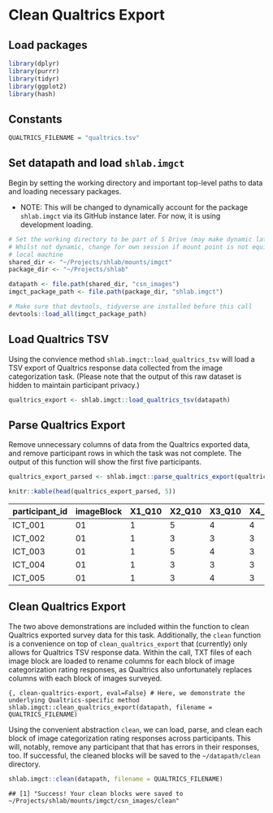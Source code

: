 Clean Qualtrics Export
======================

Load packages
-------------

``` r
library(dplyr)
library(purrr)
library(tidyr)
library(ggplot2)
library(hash)
```

Constants
---------

``` r
QUALTRICS_FILENAME = "qualtrics.tsv"
```

Set datapath and load `shlab.imgct`
-----------------------------------

Begin by setting the working directory and important top-level paths to
data and loading necessary packages.

-   NOTE: This will be changed to dynamically account for the package
    `shlab.imgct` via its GitHub instance later. For now, it is using
    development loading.

``` r
# Set the working directory to be part of S Drive (may make dynamic later?)
# Whilst not dynamic, change for own session if mount point is not equivalent on
# local machine
shared_dir <- "~/Projects/shlab/mounts/imgct"
package_dir <- "~/Projects/shlab"

datapath <- file.path(shared_dir, "csn_images")
imgct_package_path <- file.path(package_dir, "shlab.imgct")

# Make sure that devtools, tidyverse are installed before this call
devtools::load_all(imgct_package_path)
```

Load Qualtrics TSV
------------------

Using the convience method `shlab.imgct::load_qualtrics_tsv` will load a
TSV export of Qualtrics response data collected from the image
categorization task. (Please note that the output of this raw dataset is
hidden to maintain participant privacy.)

``` r
qualtrics_export <- shlab.imgct::load_qualtrics_tsv(datapath)
```

Parse Qualtrics Export
----------------------

Remove unnecessary columns of data from the Qualtrics exported data, and
remove participant rows in which the task was not complete. The output
of this function will show the first five participants.

``` r
qualtrics_export_parsed <- shlab.imgct::parse_qualtrics_export(qualtrics_export)

knitr::kable(head(qualtrics_export_parsed, 5))
```

| participant\_id | imageBlock | X1\_Q10 | X2\_Q10 | X3\_Q10 | X4\_Q10 | X5\_Q10 | X6\_Q10 | X7\_Q10 | X8\_Q10 | X9\_Q10 | X10\_Q10 | X11\_Q10 | X12\_Q10 | X13\_Q10 | X14\_Q10 | X15\_Q10 | X16\_Q10 | X17\_Q10 | X18\_Q10 | X19\_Q10 | X20\_Q10 | X21\_Q10 | X22\_Q10 | X23\_Q10 | X24\_Q10 | X25\_Q10 | X26\_Q10 | X27\_Q10 | X28\_Q10 | X29\_Q10 | X30\_Q10 | X31\_Q10 | X32\_Q10 | X33\_Q10 | X34\_Q10 | X35\_Q10 | X36\_Q10 | X37\_Q10 | X38\_Q10 | X39\_Q10 | X40\_Q10 | X41\_Q10 | X42\_Q10 | X43\_Q10 | X44\_Q10 | X45\_Q10 | X46\_Q10 | X47\_Q10 | X48\_Q10 | X49\_Q10 | X50\_Q10 | X51\_Q10 | X52\_Q10 | X53\_Q10 | X54\_Q10 | X55\_Q10 | X56\_Q10 | X57\_Q10 | X58\_Q10 | X59\_Q10 | X60\_Q10 | X61\_Q10 | X62\_Q10 | X63\_Q10 | X64\_Q10 | X65\_Q10 | X66\_Q10 | X67\_Q10 | X68\_Q10 | X69\_Q10 | X70\_Q10 | X71\_Q10 | X72\_Q10 | X73\_Q10 | X74\_Q10 | X75\_Q10 | X76\_Q10 | X77\_Q10 | X78\_Q10 | X79\_Q10 | X80\_Q10 | X81\_Q10 | X82\_Q10 | X83\_Q10 | X84\_Q10 | X85\_Q10 | X86\_Q10 | X87\_Q10 | X88\_Q10 | X89\_Q10 | X90\_Q10 | X91\_Q10 | X92\_Q10 | X93\_Q10 | X94\_Q10 | X95\_Q10 | X96\_Q10 | X97\_Q10 | X98\_Q10 | X99\_Q10 | X100\_Q10 | X101\_Q10 | X102\_Q10 | X103\_Q10 | X104\_Q10 | X105\_Q10 | X106\_Q10 | X107\_Q10 | X108\_Q10 | X109\_Q10 | X110\_Q10 | X111\_Q10 | X112\_Q10 | X113\_Q10 | X114\_Q10 | X115\_Q10 | X116\_Q10 | X117\_Q10 | X118\_Q10 | X119\_Q10 | X120\_Q10 | X121\_Q10 | X122\_Q10 | X123\_Q10 | X124\_Q10 | X125\_Q10 | X126\_Q10 | X127\_Q10 | X128\_Q10 | X129\_Q10 | X130\_Q10 | X131\_Q10 | X132\_Q10 | X133\_Q10 | X134\_Q10 | X135\_Q10 | X136\_Q10 | X137\_Q10 | X138\_Q10 | X139\_Q10 | X140\_Q10 | X141\_Q10 | X142\_Q10 | X143\_Q10 | X144\_Q10 | X145\_Q10 | X146\_Q10 | X147\_Q10 | X148\_Q10 | X149\_Q10 | X150\_Q10 | X151\_Q10 | X152\_Q10 | X153\_Q10 | X154\_Q10 | X155\_Q10 | X156\_Q10 | X157\_Q10 | X158\_Q10 | X159\_Q10 | X160\_Q10 | X161\_Q10 | X162\_Q10 | X163\_Q10 | X164\_Q10 | X165\_Q10 | X166\_Q10 | X167\_Q10 | X168\_Q10 | X169\_Q10 | X170\_Q10 | X171\_Q10 | X172\_Q10 | X173\_Q10 | X174\_Q10 | X175\_Q10 | X176\_Q10 | X177\_Q10 | X178\_Q10 | X179\_Q10 | X180\_Q10 | X181\_Q10 | X182\_Q10 | X183\_Q10 | X184\_Q10 | X185\_Q10 | X186\_Q10 | X187\_Q10 | X188\_Q10 | X189\_Q10 | X190\_Q10 | X191\_Q10 | X192\_Q10 | X193\_Q10 | X194\_Q10 | X195\_Q10 | X196\_Q10 | X197\_Q10 | X198\_Q10 | X199\_Q10 | X200\_Q10 | X201\_Q10 | X202\_Q10 | X203\_Q10 | X204\_Q10 | X205\_Q10 |
|:----------------|:-----------|:--------|:--------|:--------|:--------|:--------|:--------|:--------|:--------|:--------|:---------|:---------|:---------|:---------|:---------|:---------|:---------|:---------|:---------|:---------|:---------|:---------|:---------|:---------|:---------|:---------|:---------|:---------|:---------|:---------|:---------|:---------|:---------|:---------|:---------|:---------|:---------|:---------|:---------|:---------|:---------|:---------|:---------|:---------|:---------|:---------|:---------|:---------|:---------|:---------|:---------|:---------|:---------|:---------|:---------|:---------|:---------|:---------|:---------|:---------|:---------|:---------|:---------|:---------|:---------|:---------|:---------|:---------|:---------|:---------|:---------|:---------|:---------|:---------|:---------|:---------|:---------|:---------|:---------|:---------|:---------|:---------|:---------|:---------|:---------|:---------|:---------|:---------|:---------|:---------|:---------|:---------|:---------|:---------|:---------|:---------|:---------|:---------|:---------|:---------|:----------|:----------|:----------|:----------|:----------|:----------|:----------|:----------|:----------|:----------|:----------|:----------|:----------|:----------|:----------|:----------|:----------|:----------|:----------|:----------|:----------|:----------|:----------|:----------|:----------|:----------|:----------|:----------|:----------|:----------|:----------|:----------|:----------|:----------|:----------|:----------|:----------|:----------|:----------|:----------|:----------|:----------|:----------|:----------|:----------|:----------|:----------|:----------|:----------|:----------|:----------|:----------|:----------|:----------|:----------|:----------|:----------|:----------|:----------|:----------|:----------|:----------|:----------|:----------|:----------|:----------|:----------|:----------|:----------|:----------|:----------|:----------|:----------|:----------|:----------|:----------|:----------|:----------|:----------|:----------|:----------|:----------|:----------|:----------|:----------|:----------|:----------|:----------|:----------|:----------|:----------|:----------|:----------|:----------|:----------|:----------|:----------|:----------|:----------|:----------|:----------|:----------|:----------|:----------|:----------|:----------|
| ICT\_001        | 01         | 1       | 5       | 4       | 4       | 1       | 3       | 1       | 1       | 1       | 1        | 3        | 5        | 1        | 1        | 2        | 1        | 1        | 4        | 1        | 2        | 1        | 1        | 2        | 1        | 1        | 1        | 2        | 1        | 2        | 2        | 1        | 3        | 3        | 3        | 2        | 3        | 2        | 1        | 3        | 1        | 1        | 1        | 2        | 3        | 4        | 2        | 3        | 5        | 3        | 1        | 1        | 1        | 1        | 1        | 1        | 1        | 4        | 4        | 4        | 2        | 4        | 3        | 4        | 1        | 5        | 5        | 2        | 2        | 1        | 3        | 3        | 3        | 1        | 4        | 1        | 1        | 2        | 3        | 1        | 3        | 4        | 3        | 1        | 1        | 3        | 2        | 4        | 1        | 4        | 4        | 4        | 1        | 3        | 2        | 5        | 1        | 1        | 3        | 1        | 4         | 1         | 1         | 1         | 1         | 3         | 4         | 3         | 1         | 2         | 2         | 1         | 4         | 3         | 1         | 1         | 5         | 3         | 2         | 1         | 3         | 1         | 4         | 3         | 3         | 1         | 1         | 1         | 4         | 1         | 4         | 3         | 4         | 1         | 1         | 4         | 1         | 1         | 4         | 4         | 3         | 1         | 3         | 2         | 2         | 3         | 1         | 3         | 2         | 3         | 1         | 1         | 4         | 1         | 3         | 1         | 1         | 1         | 2         | 3         | 1         | 1         | 4         | 2         | 3         | 1         | 1         | 1         | 4         | 2         | 1         | 1         | 1         | 1         | 4         | 1         | 1         | 1         | 4         | 2         | 3         | 2         | 4         | 4         | 2         | 5         | 1         | 1         | 5         | 4         | 1         | 4         | 3         | 1         | 1         | 1         | 1         | 3         | 1         | 5         | 3         | 3         | 2         | 1         | 4         | 4         |
| ICT\_002        | 01         | 1       | 3       | 3       | 3       | 3       | 3       | 1       | 1       | 1       | 1        | 4        | 3        | 1        | 1        | 1        | 1        | 1        | 4        | 4        | 4        | 2        | 1        | 5        | 1        | 1        | 1        | 2        | 2        | 2        | 2        | 3        | 3        | 3        | 1        | 2        | 3        | 2        | 1        | 3        | 1        | 1        | 1        | 1        | 1        | 3        | 2        | 4        | 4        | 4        | 1        | 1        | 1        | 1        | 1        | 1        | 1        | 1        | 2        | 1        | 2        | 4        | 4        | 4        | 1        | 4        | 2        | 2        | 1        | 1        | 4        | 4        | 3        | 1        | 4        | 1        | 1        | 2        | 3        | 1        | 3        | 1        | 3        | 1        | 1        | 1        | 2        | 4        | 1        | 1        | 4        | 4        | 1        | 4        | 3        | 4        | 1        | 1        | 4        | 1        | 4         | 1         | 1         | 1         | 1         | 1         | 4         | 3         | 2         | 2         | 2         | 1         | 1         | 3         | 1         | 1         | 3         | 3         | 2         | 1         | 3         | 1         | 1         | 1         | 4         | 1         | 1         | 1         | 3         | 1         | 1         | 4         | 4         | 1         | 1         | 4         | 1         | 1         | 1         | 1         | 1         | 1         | 1         | 2         | 2         | 1         | 1         | 3         | 2         | 1         | 1         | 2         | 1         | 3         | 2         | 1         | 1         | 1         | 2         | 3         | 1         | 3         | 1         | 1         | 4         | 3         | 1         | 1         | 1         | 1         | 2         | 3         | 1         | 4         | 2         | 3         | 4         | 4         | 4         | 4         | 3         | 2         | 4         | 4         | 2         | 1         | 1         | 1         | 1         | 1         | 2         | 2         | 4         | 1         | 3         | 4         | 4         | 3         | 1         | 5         | 2         | 1         | 3         | 1         | 2         | 3         |
| ICT\_003        | 01         | 1       | 5       | 4       | 3       | 1       | 3       | 1       | 1       | 1       | 1        | 3        | 3        | 1        | 1        | 2        | 1        | 1        | 4        | 1        | 2        | 1        | 1        | 2        | 1        | 1        | 1        | 2        | 1        | 2        | 2        | 1        | 3        | 3        | 1        | 2        | 3        | 2        | 1        | 3        | 1        | 1        | 1        | 1        | 3        | 4        | 2        | 4        | 4        | 3        | 1        | 1        | 1        | 1        | 1        | 1        | 1        | 1        | 2        | 1        | 2        | 4        | 4        | 4        | 1        | 4        | 4        | 2        | 2        | 1        | 4        | 3        | 3        | 1        | 4        | 1        | 1        | 2        | 3        | 1        | 3        | 1        | 3        | 1        | 1        | 1        | 2        | 4        | 1        | 1        | 3        | 4        |          | 4        | 2        | 4        | 1        | 1        | 4        | 1        | 4         | 1         | 1         | 1         | 1         | 3         | 4         | 3         | 2         | 2         | 2         | 1         | 1         | 3         | 1         | 1         | 1         | 3         | 2         | 1         | 3         | 1         | 1         | 1         | 4         | 1         | 1         | 1         | 2         | 1         | 4         | 4         | 1         | 1         | 1         | 4         | 1         | 1         | 1         | 1         | 1         | 1         | 1         | 2         | 2         | 3         | 1         | 3         | 2         | 1         | 1         | 1         | 1         | 1         | 3         | 1         | 1         | 1         | 3         | 3         | 1         | 1         | 4         | 2         | 3         | 1         | 1         | 1         | 4         | 2         | 1         | 1         | 1         | 1         | 4         | 1         | 1         | 1         | 4         | 3         | 3         | 2         | 4         | 4         | 2         | 1         | 1         | 1         | 1         | 4         | 1         | 1         | 3         | 1         | 1         | 1         | 1         | 3         | 1         | 5         | 3         | 3         | 2         | 1         | 4         | 4         |
| ICT\_004        | 01         | 1       | 3       | 3       | 3       | 1       | 3       | 1       | 1       | 1       | 1        | 3        | 4        | 1        | 1        | 2        | 1        | 1        | 4        | 1        | 2        | 1        | 1        | 3        | 1        | 1        | 1        | 2        | 1        | 2        | 2        | 1        | 3        | 4        | 3        | 2        | 3        | 2        | 1        | 3        | 1        | 1        | 1        | 1        | 3        | 3        | 2        | 3        | 4        | 3        | 1        | 1        | 1        | 1        | 1        | 1        | 1        | 1        | 2        | 1        | 2        | 4        | 3        | 4        | 1        | 3        | 2        | 2        | 2        | 1        | 4        | 3        | 3        | 1        | 4        | 1        | 1        | 2        | 3        | 1        | 3        | 1        | 3        | 1        | 1        | 3        | 2        | 4        | 1        | 1        | 3        | 4        | 1        | 4        | 2        | 4        | 1        | 1        | 4        | 1        | 4         | 1         | 1         | 1         | 1         | 3         | 4         | 3         | 2         | 2         | 2         | 1         | 4         | 3         | 1         | 1         | 1         | 3         | 2         | 1         | 3         | 1         | 1         | 3         | 4         | 1         | 1         | 1         | 3         | 1         | 3         | 4         | 1         | 1         | 1         | 4         | 1         | 1         | 1         | 1         | 1         | 1         | 1         | 2         | 2         | 3         | 1         | 3         | 2         | 3         | 1         | 1         | 1         | 1         | 3         | 1         | 1         | 1         | 2         | 3         | 1         | 1         | 4         | 2         | 3         | 1         | 1         | 1         | 4         | 2         | 1         | 1         | 1         | 1         | 4         | 1         | 1         | 1         | 4         | 2         | 3         | 2         | 4         | 4         | 2         | 1         | 1         | 1         | 1         | 4         | 1         | 1         | 3         | 1         | 1         | 1         | 3         | 3         | 1         | 5         | 3         | 5         | 2         | 1         | 4         | 4         |
| ICT\_005        | 01         | 1       | 3       | 4       | 3       | 1       | 3       | 1       | 1       | 1       | 1        | 3        | 4        | 1        | 1        | 2        | 1        | 1        | 3        | 1        | 2        | 1        | 1        | 3        | 1        | 1        | 1        | 2        | 1        | 2        | 2        | 1        | 4        | 3        | 1        | 2        | 3        | 2        | 1        | 3        | 1        | 1        | 1        | 1        | 3        | 3        | 2        | 3        | 4        | 3        | 1        | 1        | 1        | 1        | 1        | 1        | 1        | 1        | 4        | 1        | 2        | 4        | 4        | 4        | 1        | 4        | 4        | 2        | 2        | 1        | 3        | 3        | 3        | 1        | 4        | 1        | 1        | 2        | 3        | 1        | 3        | 1        | 3        | 1        | 1        | 3        | 2        | 4        | 1        | 1        | 4        | 4        | 1        | 3        | 3        | 4        | 1        | 1        | 4        | 1        | 4         | 1         | 1         | 1         | 1         | 1         | 4         | 3         | 2         | 2         | 2         | 1         | 1         | 3         | 4         | 1         | 4         | 3         | 2         | 1         | 3         | 1         | 4         | 3         | 4         | 1         | 1         | 1         | 4         | 1         | 4         | 4         | 4         | 1         | 1         | 4         | 3         | 1         | 4         | 1         | 1         | 1         | 1         | 2         | 2         | 1         | 1         | 3         | 2         | 1         | 1         | 1         | 4         | 1         | 3         | 1         | 4         | 1         | 2         | 3         | 1         | 1         | 4         | 2         | 3         | 1         | 1         | 1         | 4         | 2         | 1         | 1         | 1         | 1         | 4         | 1         | 1         | 1         | 4         | 2         | 3         | 2         | 4         | 4         | 2         | 1         | 1         | 1         | 1         | 4         | 1         | 4         | 3         | 1         | 1         | 1         | 1         | 3         | 1         | 5         | 4         | 3         | 2         | 1         | 4         | 4         |

Clean Qualtrics Export
----------------------

The two above demonstrations are included within the function to clean
Qualtrics exported survey data for this task. Additionally, the `clean`
function is a convenience on top of `clean_qualtrics_export` that
(currently) only allows for Qualtrics TSV response data. Within the
call, TXT files of each image block are loaded to rename columns for
each block of image categorization rating responses, as Qualtrics also
unfortunately replaces columns with each block of images surveyed.

`{, clean-qualtrics-export, eval=False} # Here, we demonstrate the underlying Qualtrics-specific method shlab.imgct::clean_qualtrics_export(datapath, filename = QUALTRICS_FILENAME)`

Using the convenient abstraction `clean`, we can load, parse, and clean
each block of image categorization rating responses across participants.
This will, notably, remove any participant that that has errors in their
responses, too. If successful, the cleaned blocks will be saved to the
`~/datapath/clean` directory.

``` r
shlab.imgct::clean(datapath, filename = QUALTRICS_FILENAME)
```

    ## [1] "Success! Your clean blocks were saved to  ~/Projects/shlab/mounts/imgct/csn_images/clean"
